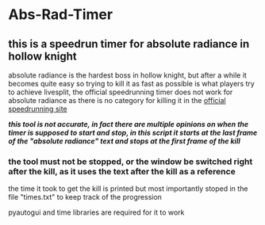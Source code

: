# Abs-Rad-Timer
## this is a speedrun timer for absolute radiance in hollow knight

absolute radiance is the hardest boss in hollow knight, but after a while it becomes quite easy so trying to kill it as fast as possible is what players try to achieve
livesplit, the official speedrunning timer does not work for absolute radiance as there is no category for killing it in the [official speedrunning site](www.speedrun.com)

***this tool is not accurate, in fact there are multiple opinions on when the timer is supposed to start and stop, in this script it starts at the last frame of the "absolute radiance" text and stops at the first frame of the kill***
### the tool must not be stopped, or the window be switched right after the kill, as it uses the text after the kill as a reference

the time it took to get the kill is printed but most importantly stoped in the file "times.txt" to keep track of the progression

pyautogui and time libraries are required for it to work
